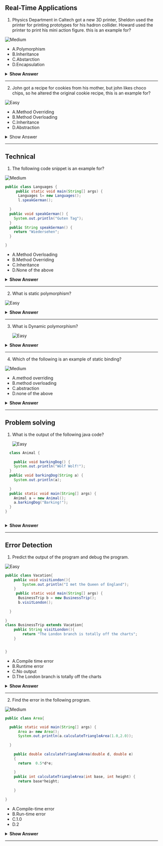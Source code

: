 ## Real-Time Applications

1. Physics Department in Caltech got a new 3D printer, Sheldon used the printer for printing prototypes for his hadron collider. Howard used the printer to print his mini action figure. this is an example for?

  ![Medium](https://github.com/revaturelabs/interviewquestions/blob/dev/ComplexityTags/Medium%20(2).svg)

- A.Polymorphism
- B.Inheritance
- C.Abstarction
- D.Encapsulation

</details>
<details><summary> <b>Show Answer</b> </summary>
  
> A
  
  <details><summary><b>Explanation</b></summary> <i>printing using a 3D printer is a method in the Caltech Physics department</i>, which is a class. Sheldon used the method for research and Howard used the same method for fun.
 </details>
</details>

---

2. John got a recipe for cookies from his mother, but john likes choco chips, so he altered the original cookie recipe, 
   this is an example for?
 
 ![Easy](https://github.com/revaturelabs/interviewquestions/blob/dev/ComplexityTags/simple%20(2).svg)

- A.Method Overriding
- B.Method Overloading
- C.Inheritance
- D.Abstraction

<details><summary> Show Answer </summary>
> A
  <details><summary><b>Explanation</b><summary>
> John inherited The original recipe(a method) is  from his mother(parent class) and he altered the recipe.
   </details>
    </details>
    
---

## Technical

1. The following code snippet is an example for?

  
![Medium](https://github.com/revaturelabs/interviewquestions/blob/dev/ComplexityTags/Medium%20(2).svg)

``` java
public class Languages {
     public static void main(String[] args) {
      Languages l= new Languages();
      l.speakGerman();
    
  }
  public void speakGerman() {
    System.out.println("Guten Tag");
  }
  public String speakGerman() {
    return "Wiedersehen";
  }

}
```
- A.Method Overloading
- B.Method Overriding
- C.Inheritance
- D.None of the above



<details><summary> <b>Show Answer</b> </summary>

  > D
  
  <details><summary><b>Explanation</b></summary>
  <blockquote>
    `speakGerman()` is written twice with different signatures in the same class, So it can not be considered as method overloading. it is just a duplicate method.

  </blockquote>
</details>
 </details>
   
 ---

2. What is static polymorphism?


![Easy](https://github.com/revaturelabs/interviewquestions/blob/dev/ComplexityTags/simple%20(2).svg)


<details><summary> <b>Show Answer</b> </summary>
  
> Static Polymorphism is also called Compile time Polymorphism or Method overloading. The method behavior is decided during compile-time in static polymorphism.
  
</details>
    
 ---

3. What is Dynamic polymorphism?
    
    ![Easy](https://github.com/revaturelabs/interviewquestions/blob/dev/ComplexityTags/simple%20(2).svg)


<details><summary> <b>Show Answer</b> </summary>
  
> Dynamic Polymorphism is also called Run-time Polymorphism or Method overriding. The method behavior is decided during runtime in static polymorphism.
  
</details>
    
 ---

4. Which of the following is an example of static binding?

![Medium](https://github.com/revaturelabs/interviewquestions/blob/dev/ComplexityTags/Medium%20(2).svg)

- A.method overriding
- B.method overloading
- C.abstraction
- D.none of the above

<details><summary> <b>Show Answer</b> </summary>
  
> B

  <details>
  <summary>Explanation</summary> 
    
> static binding is linking method call with method definition during compile-time. compile-time polymorphism is
  also called method overloading. 

</details>
  </details>
    
 ---


## Problem solving

1. What is the output of the following java code?

    ![Easy](https://github.com/revaturelabs/interviewquestions/blob/dev/ComplexityTags/simple%20(2).svg)

``` java
  class Animal {
        
    public void barkingDog() {
    System.out.println("Wolf Wolf!");
  }
  public void barkingDog(String a) {
    System.out.println(a);
    
  }
  public static void main(String[] args) {
    Animal a = new Animal();
    a.barkingDog("Barking!");
  }
}
        
   ```

<details><summary> <b>Show Answer</b> </summary>
  
 Barking!
  
<details>
 <summary><b>Explanation</b></summary> the concept of method overloading is implemented here, In the main method we are calling barkingDog() with a
  parameter "Barking!". So bakringDog(String a) is implemented.

</details>
</details>
    
 ---



## Error Detection

1. Predict the output of the program and debug the program.  

  ![Easy](https://github.com/revaturelabs/interviewquestions/blob/dev/ComplexityTags/simple%20(2).svg)      

``` java
public class Vacation{
    public void visitLondon(){
        System.out.println("I met the Queen of England");
    }  
     public static void main(String[] args) {
      BusinessTrip b = new BusinessTrip();
      b.visitLondon();
    
  }
 
} 
class BusinessTrip extends Vacation{
    public String visitLondon(){
        return "The London branch is totally off the charts";
    }


}
``` 
  - A.Compile time error
  - B.Runtime error
  - C.No output
  - D.The London branch is totally off the charts
  
  
  <details>
  <summary> <b>Show Answer</b> </summary>
>  A
    
<details>
<summary> <b>Explanation</b> </summary>

The outcome of the program is the compile-time error and it's caused because the method signature for visitLondoon(), which is being overloaded is different in the parent class(Vacation) and Child class(BusinessTrip).
  
  </details>
   </details>
    
 ---


  2. Find the error in the following program.  

  
![Medium](https://github.com/revaturelabs/interviewquestions/blob/dev/ComplexityTags/Medium%20(2).svg)

``` java
public class Area{

  public static void main(String[] args) {
      Area a= new Area();
      System.out.println(a.calculateTriangleArea(1.0,2.0));
    
  }
    
    public double calculateTriangleArea(double d, double e)
    {
      return  0.5*d*e;
      
    }
    public int calculateTriangleArea(int base, int height) {
      return base*height;
      
    }
   
} 

``` 
  - A.Compile-time error
  - B.Run-time error
  - C.1.0
  - D.2
  
  
  <details>
  <summary> <b>Show Answer</b> </summary>
    
  > C
 <details>
    <summary><b>Explanation</b></summary>
   > calculateTriangleArea(double base, double height) is implemented when 1.0 and 2.0 are passed as method parameters.
  
  </details>
     </details>
    
 ---





  








